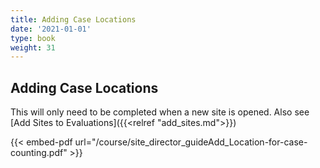 ```yaml
---
title: Adding Case Locations
date: '2021-01-01'
type: book
weight: 31
---
```



## Adding Case Locations

This will only need to be completed when a new site is opened. Also see [Add Sites to Evaluations]({{<relref "add_sites.md">}})

{{< embed-pdf url="/course/site_director_guideAdd_Location-for-case-counting.pdf" >}}


